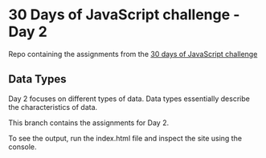 # 30 Days of JavaScript challenge - Day 2

Repo containing the assignments from the [30 days of JavaScript challenge](https://github.com/Asabeneh/30-Days-Of-JavaScript)

## Data Types

Day 2 focuses on different types of data. Data types essentially describe the characteristics of data.

This branch contains the assignments for Day 2.

To see the output, run the index.html file and inspect the site using the console.